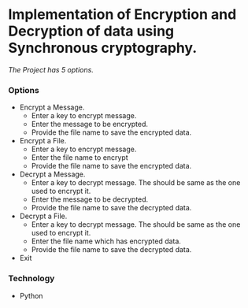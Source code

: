 # Implementation of Encryption and Decryption of data using Synchronous cryptography. 

*The Project has 5 options.*

### Options
* Encrypt a Message.
  * Enter a key to encrypt message.
  * Enter the message to be encrypted.
  * Provide the file name to save the encrypted data.
* Encrypt a File.
  * Enter a key to encrypt message.
  * Enter the file name to encrypt
  * Provide the file name to save the encrypted data.
* Decrypt a Message. 
  * Enter a key to decrypt message. The should be same as the one used to encrypt it.
  * Enter the message to be decrypted.
  * Provide the file name to save the decrypted data.
* Decrypt a File.
  * Enter a key to decrypt message. The should be same as the one used to encrypt it.
  * Enter the file name which has encrypted data.
  * Provide the file name to save the decrypted data.
* Exit

### Technology
* Python
